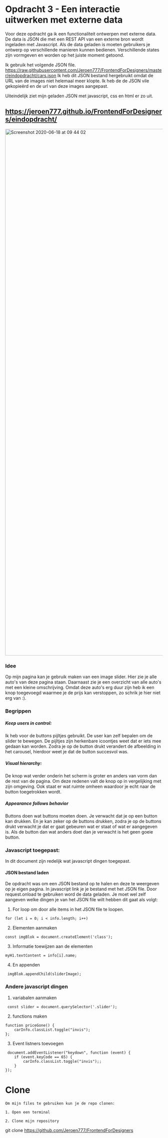 # Opdracht 3 - Een interactie uitwerken met externe data

Voor deze opdracht ga ik een functionaliteit ontwerpen met externe data. De data is JSON die met een REST API van een externe bron wordt ingeladen met Javascript. Als de data geladen is moeten gebruikers je ontwerp op verschillende manieren kunnen bedienen. Verschillende states zijn vormgeven en worden op het juiste moment getoond.

Ik gebruik het volgende JSON file.
https://raw.githubusercontent.com/Jeroen777/FrontendForDesigners/master/eindopdracht/cars.json
Ik heb dit JSON bestand hergebruikt omdat de URL van de images niet helemaal meer klopte. Ik heb de de JSON vile gekopieërd en de url van deze images aangepast.

Uiteindelijk ziet mijn geladen JSON met javascript, css en html er zo uit.
## https://jeroen777.github.io/FrontendForDesigners/eindopdracht/
<img width="1680" alt="Screenshot 2020-06-18 at 09 44 02" src="https://user-images.githubusercontent.com/60734114/84992986-ea9ada00-b148-11ea-97b9-1cefc4654cd9.png">

### Idee
Op mijn pagina kan je gebruik maken van een image slider. Hier zie je alle auto's van deze pagina staan. Daarnaast zie je een overzicht van alle auto's met een kleine omschrijving. Omdat deze auto's erg duur zijn heb ik een knop toegevoegd waarmee je de prijs kan verstoppen, zo schrik je hier niet erg van :).

### Begrippen

##### Keep users in control:
Ik heb voor de buttons pijltjes gebruikt. De user kan zelf bepalen om de slider te bewegen. De pijltjes zijn herkenbare icoontjes weet dat er iets mee gedaan kan worden. Zodra je op de button drukt verandert de afbeelding in het carousel, hierdoor weet je dat de button succesvol was.

##### Visual hierarchy:
De knop wat verder onderin het scherm is groter en anders van vorm dan de rest van de pagina. Om deze redenen valt de knop op in vergelijking met zijn omgeving. Ook staat er wat ruimte omheen waardoor je echt naar de button toegetrokken wordt.

##### Appearance follows behavior
Buttons doen wat buttons moeten doen. Je verwacht dat je op een button kan drukken. En je kan zeker op de buttons drukken, zodra je op de buttons drukt verwacht je dat er gaat gebeuren wat er staat of wat er aangegeven is. Als de button dan wat anders doet dan je verwacht is het geen goeie button.

### Javascript toegepast:
In dit document zijn redelijk wat javascript dingen toegepast.

#### JSON bestand laden
De opdracht was om een JSON bestand op te halen en deze te weergeven op je eigen pagina. In javascript link je je bestand met het JSON file. Door request.onload te gebruiken word de data geladen. Je moet wel zelf aangeven welke dingen je van het JSON file wilt hebben dit gaat als volgt:

1. For loop om door alle items in het JSON file te loopen.
```
for (let i = 0; i < info.length; i++) 
```
2. Elementen aanmaken
```
const imgBlok = document.createElement('class');
```
3. Informatie toewijzen aan de elementen
```
myH1.textContent = info[i].name;
```
4. En appenden 
```
 imgBlok.appendChild(sliderImage);
```

### Andere javascript dingen

1. variabalen aanmaken
```
 const slider = document.querySelector('.slider');
```
2. functions maken
```
function priceGone() {
    carInfo.classList.toggle("invis");
};
```
3. Event listners toevoegen
```
 document.addEventListener("keydown", function (event) {
    if (event.keyCode == 65) {
        carInfo.classList.toggle("invis");;
    }
});
```

# Clone
```
Om mijn files te gebruiken kun je de repo clonen: 

1. Open een terminal

2. Clone mijn repository 
```
git clone https://github.com/Jeroen777/FrontendForDesigners
```
